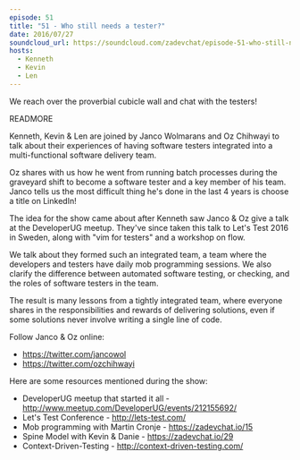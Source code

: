 ```yaml
---
episode: 51
title: "51 - Who still needs a tester?"
date: 2016/07/27
soundcloud_url: https://soundcloud.com/zadevchat/episode-51-who-still-needs-a-tester
hosts:
  - Kenneth
  - Kevin
  - Len
---
```


We reach over the proverbial cubicle wall and chat with the testers!

READMORE

Kenneth, Kevin & Len are joined by Janco Wolmarans and Oz Chihwayi to talk about their experiences of having software testers integrated into a multi-functional software delivery team.

Oz shares with us how he went from running batch processes during the graveyard shift to become a software tester and a key member of his team. Janco tells us the most difficult thing he's done in the last 4 years is choose a title on LinkedIn!

The idea for the show came about after Kenneth saw Janco & Oz give a talk at the DeveloperUG meetup. They've since taken this talk to Let's Test 2016 in Sweden, along with "vim for testers" and a workshop on flow.

We talk about they formed such an integrated team, a team where the developers and testers have daily mob programming sessions. We also clarify the difference between automated software testing, or checking, and the roles of software testers in the team.

The result is many lessons from a tightly integrated team, where everyone shares in the responsibilities and rewards of delivering solutions, even if some solutions never involve writing a single line of code.

Follow Janco & Oz online:
- https://twitter.com/jancowol
- https://twitter.com/ozchihwayi

Here are some resources mentioned during the show:

* DeveloperUG meetup that started it all - http://www.meetup.com/DeveloperUG/events/212155692/
* Let's Test Conference - http://lets-test.com/
* Mob programming with Martin Cronje - https://zadevchat.io/15
* Spine Model with Kevin & Danie - https://zadevchat.io/29
* Context-Driven-Testing - http://context-driven-testing.com/

